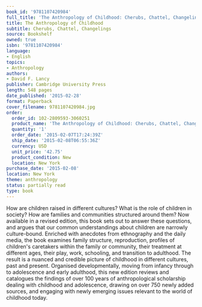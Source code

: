 ```yaml
---
book_id: '9781107420984'
full_title: 'The Anthropology of Childhood: Cherubs, Chattel, Changelings'
title: The Anthropology of Childhood
subtitle: Cherubs, Chattel, Changelings
source: Bookshelf
owned: true
isbn: '9781107420984'
language:
- English
topics:
- Anthropology
authors:
- David F. Lancy
publisher: Cambridge University Press
length: 548 pages
date_published: '2015-02-28'
format: Paperback
cover_filename: 9781107420984.jpg
order:
  order_id: 102-2809593-3060251
  product_name: 'The Anthropology of Childhood: Cherubs, Chattel, Changelings'
  quantity: '1'
  order_date: '2015-02-07T17:24:39Z'
  ship_date: '2015-02-08T06:55:36Z'
  currency: USD
  unit_price: '42.75'
  product_condition: New
  location: New York
purchase_date: '2015-02-08'
location: New York
theme: anthropology
status: partially read
type: book
---
```

How are children raised in different cultures? What is the role of children in society? How are families and communities structured around them? Now available in a revised edition, this book sets out to answer these questions, and argues that our common understandings about children are narrowly culture-bound. Enriched with anecdotes from ethnography and the daily media, the book examines family structure, reproduction, profiles of children's caretakers within the family or community, their treatment at different ages, their play, work, schooling, and transition to adulthood. The result is a nuanced and credible picture of childhood in different cultures, past and present. Organised developmentally, moving from infancy through to adolescence and early adulthood, this new edition reviews and catalogues the findings of over 100 years of anthropological scholarship dealing with childhood and adolescence, drawing on over 750 newly added sources, and engaging with newly emerging issues relevant to the world of childhood today.

